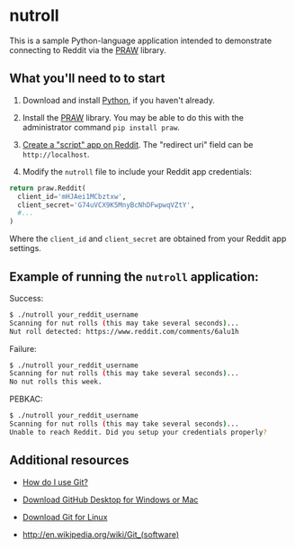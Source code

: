 nutroll
=======

This is a sample Python-language application intended to demonstrate connecting to Reddit via the [PRAW] library.

What you'll need to to start
----------------------------

1. Download and install [Python], if you haven't already.

2. Install the [PRAW] library. You may be able to do this with the administrator command ```pip install praw```.

3. [Create a "script" app on Reddit]. The "redirect uri" field can be ```http://localhost```.

4. Modify the ```nutroll``` file to include your Reddit app credentials:
```python
return praw.Reddit(
  client_id='mHJAei1MCbztxw',
  client_secret='G74uVCX9K5MnyBcNhDFwpwqVZtY',
  #...
)
```

Where the ```client_id``` and ```client_secret``` are obtained from your Reddit app settings.

Example of running the ```nutroll``` application:
----------------------------------------------------

Success:
```bash
$ ./nutroll your_reddit_username
Scanning for nut rolls (this may take several seconds)...
Nut roll detected: https://www.reddit.com/comments/6alu1h
```
Failure:
```bash
$ ./nutroll your_reddit_username
Scanning for nut rolls (this may take several seconds)...
No nut rolls this week.

```
PEBKAC:
```bash
$ ./nutroll your_reddit_username
Scanning for nut rolls (this may take several seconds)...
Unable to reach Reddit. Did you setup your credentials properly?

```


Additional resources
--------------------

* [How do I use Git?]

* [Download GitHub Desktop for Windows or Mac]

* [Download Git for Linux]

* http://en.wikipedia.org/wiki/Git_(software)


    [PRAW]: https://github.com/praw-dev/praw
    [Python]: https://www.python.org/
    [Create a "script" app on Reddit]: https://www.reddit.com/prefs/apps
    [How do I use Git?]: http://git-scm.com/documentation
    [Download GitHub Desktop for Windows or Mac]: https://desktop.github.com/
    [Download Git for Linux]: http://git-scm.com/download/linux
